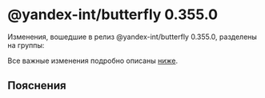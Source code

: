# @yandex-int/butterfly 0.355.0

<!-- ЧЕЛОВЕЧЕСКОЕ ВСТУПЛЕНИЕ -->

Изменения, вошедшие в релиз @yandex-int/butterfly 0.355.0, разделены на группы:

Все важные изменения подробно описаны [ниже](#Пояснения).

## Пояснения

